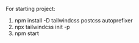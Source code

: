 For starting project:
1) npm install -D tailwindcss postcss autoprefixer
2) npx tailwindcss init -p
3) npm start
